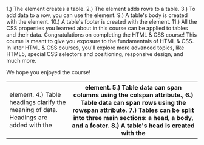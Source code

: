 1.) The <table> element creates a table.
2.) The <tr> element adds rows to a table.
3.) To add data to a row, you can use the <td> element.
4.) Table headings clarify the meaning of data. Headings are added with the <th> element.
5.) Table data can span columns using the colspan attribute.,
6.) Table data can span rows using the rowspan attribute.
7.) Tables can be split into three main sections: a head, a body, and a footer.
8.) A table's head is created with the <thead> element.
9.) A table's body is created with the <tbody> element.
10.) A table's footer is created with the <tfoot> element.
11.) All the CSS properties you learned about in this course can be applied to tables and their data.
Congratulations on completing the HTML & CSS course! This course is meant to give you exposure to the fundamentals of HTML & CSS. In later HTML & CSS courses, you'll explore more advanced topics, like HTML5, special CSS selectors and positioning, responsive design, and much more.

We hope you enjoyed the course!
